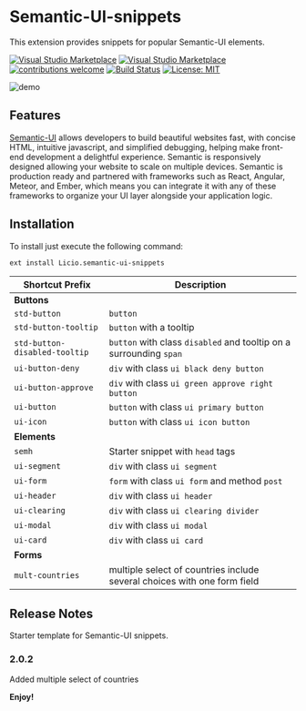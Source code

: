 # Semantic-UI-snippets 

This extension provides snippets for popular Semantic-UI elements.

[![Visual Studio Marketplace](https://img.shields.io/vscode-marketplace/v/Licio.semantic-ui-snippets.svg)](https://marketplace.visualstudio.com/items?itemName=Licio.semantic-ui-snippets) [![Visual Studio Marketplace](https://img.shields.io/vscode-marketplace/d/Licio.semantic-ui-snippets.svg)](https://marketplace.visualstudio.com/items?itemName=Licio.semantic-ui-snippets) [![contributions welcome](https://img.shields.io/badge/contributions-welcome-brightgreen.svg)](https://github.com/liciolentimo/semantic-ui-snippets)
[![Build Status](https://liciolentimo.visualstudio.com/semantic-ui%20snippets/_apis/build/status/liciolentimo.semantic-ui-snippets?branchName=master)](https://liciolentimo.visualstudio.com/semantic-ui%20snippets/_build/latest?definitionId=1&branchName=master)
[![License: MIT](https://img.shields.io/badge/License-MIT-yellow.svg)](https://opensource.org/licenses/MIT)

![demo](https://raw.githubusercontent.com/liciolentimo/semantic-ui-snippets/master/images/demo.gif)


## Features

[Semantic-UI](semantic-ui.com) allows developers to build beautiful websites fast, with concise HTML, intuitive javascript, and simplified debugging, helping make front-end development a delightful experience. Semantic is responsively designed allowing your website to scale on multiple devices. Semantic is production ready and partnered with frameworks such as React, Angular, Meteor, and Ember, which means you can integrate it with any of these frameworks to organize your UI layer alongside your application logic.

## Installation

To install just execute the following command:
```sh
ext install Licio.semantic-ui-snippets
```


| **Shortcut Prefix** | **Description** |
|---|---|
| **Buttons** | |
|`std-button` | `button`|
|`std-button-tooltip` | `button` with a tooltip|
|`std-button-disabled-tooltip` | `button` with class `disabled` and tooltip on a surrounding `span`|
|`ui-button-deny` | `div` with class `ui black deny button`|
|`ui-button-approve` | `div` with class `ui green approve right button`|
|`ui-button` | `button` with class `ui primary button`|
|`ui-icon` | `button` with class `ui icon button`|
| **Elements** | |
`semh` |  Starter snippet with `head` tags |
|`ui-segment` | `div` with class `ui segment`|
|`ui-form` | `form` with class `ui form` and method `post`|
|`ui-header` | `div` with class `ui header`|
|`ui-clearing` | `div` with class `ui clearing divider`|
|`ui-modal` | `div` with class `ui modal`|
|`ui-card` | `div` with class `ui card`|
| **Forms** | |
|`mult-countries` | multiple select of countries include several choices with one form field|

## Release Notes

Starter template for Semantic-UI snippets.

### 2.0.2
Added multiple select of countries




**Enjoy!**
